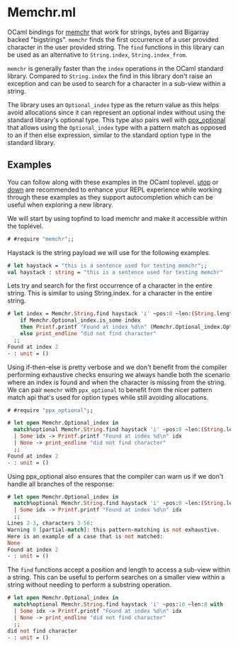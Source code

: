 # Memchr.ml

OCaml bindings for [memchr](https://en.cppreference.com/w/c/string/byte/memchr) that work for
strings, bytes and Bigarray backed "bigstrings". `memchr` finds the first
occurrence of a user provided character in the user provided string. The `find` functions in this library
can be used as an alternative to `String.index`, `String.index_from`.

`memchr` is generally faster than the `index` operations in the OCaml standard library.
Compared to `String.index` the find in this library don't raise an exception and can be used to search
for a character in a sub-view within a string.

The library uses an `Optional_index` type as the return value as this helps
avoid allocations since it can represent an optional index without using the standard library's
optional type. This type also pairs well with [ppx_optional](https://github.com/janestreet/ppx_optional)
that allows using the `Optional_index` type with a pattern match as opposed to an if then else expression, 
similar to the standard option type in the standard library.

## Examples

You can follow along with these examples in the OCaml toplevel. [utop](https://github.com/ocaml-community/utop) or [down](https://github.com/dbuenzli/down)
are recommended to enhance your REPL experience while working through these examples as they support
autocompletion which can be useful when exploring a new library.

We will start by using topfind to load memchr and make it accessible within the toplevel.
```ocaml
# #require "memchr";;
```

Haystack is the string payload we will use for the following examples.
```ocaml
# let haystack = "this is a sentence used for testing memchr";;
val haystack : string = "this is a sentence used for testing memchr"
```

Lets try and search for the first occurrence of a character in the entire string. This is similar to using String.index.
for a character in the entire string.
```ocaml
# let index = Memchr.String.find haystack 'i' ~pos:0 ~len:(String.length haystack) in
    if Memchr.Optional_index.is_some index
    then Printf.printf "Found at index %d\n" (Memchr.Optional_index.Optional_syntax.unsafe_value index)
    else print_endline "did not find character"
  ;;
Found at index 2
- : unit = ()
```

Using if-then-else is pretty verbose and we don't benefit from the compiler performing exhaustive checks ensuring
we always handle both the scenario where an index is found and when the character is missing from the string.
We can pair `memchr` with `ppx_optional` to benefit from the nicer pattern match api that's used for option types
while still avoiding allocations.

```ocaml
# #require "ppx_optional";;

# let open Memchr.Optional_index in
  match%optional Memchr.String.find haystack 'i' ~pos:0 ~len:(String.length haystack) with
  | Some idx -> Printf.printf "Found at index %d\n" idx
  | None -> print_endline "did not find character"
  ;;
Found at index 2
- : unit = ()
```

Using ppx_optional also ensures that the compiler can warn us if we don't handle all branches of the response:

```ocaml
# let open Memchr.Optional_index in
  match%optional Memchr.String.find haystack 'i' ~pos:0 ~len:(String.length haystack) with
  | Some idx -> Printf.printf "Found at index %d\n" idx
  ;;
Lines 2-3, characters 3-56:
Warning 8 [partial-match]: this pattern-matching is not exhaustive.
Here is an example of a case that is not matched:
None
Found at index 2
- : unit = ()
```

The `find` functions accept a position and length to access a sub-view within a string. This can be useful
to perform searches on a smaller view within a string without needing to perform a substring operation.

```ocaml
# let open Memchr.Optional_index in
  match%optional Memchr.String.find haystack 'i' ~pos:10 ~len:8 with
  | Some idx -> Printf.printf "Found at index %d\n" idx
  | None -> print_endline "did not find character"
  ;;
did not find character
- : unit = ()
```
